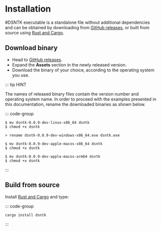 # Installation

#DSNTK executable is a standalone file without additional dependencies and can be obtained by
downloading from [GitHub releases](https://github.com/dsntk/dsntk-rs/releases),
or built from source using [Rust and Cargo](https://www.rust-lang.org/tools/install).

## Download binary

- Head to [GitHub releases](https://github.com/dsntk/dsntk-rs/releases).
- Expand the **Assets** section in the newly released version.
- Download the binary of your choice, according to the operating system you use.

::: tip HINT

The names of released binary files contain the version number and operating system name.
In order to proceed with the examples presented in this documentation,
rename the downloaded binaries as shown below.

::: code-group

```shell [Linux (x86_64)]
$ mv dsntk-0.0.9-dev-linux-x86_64 dsntk
$ chmod +x dsntk
```

```shell [Windows (x86_64)]
> rename dsntk-0.0.9-dev-windows-x86_64.exe dsntk.exe
```

```shell [macOs (x86_64)]
$ mv dsntk-0.0.9-dev-apple-macos-x86_64 dsntk
$ chmod +x dsntk
```

```shell [macOs (ARM64)]
$ mv dsntk-0.0.9-dev-apple-macos-arm64 dsntk
$ chmod +x dsntk
```

:::

## Build from source

Install [Rust and Cargo](https://www.rust-lang.org/tools/install) and type:

::: code-group

```shell [TERMINAL]
cargo install dsntk
```

:::
